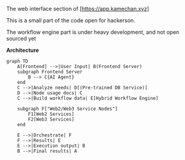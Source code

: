 The web interface section of [https://app.kamechan.xyz]

This is a small part of the code open for hackerson.

The workflow engine part is under heavy development, and not open sourced yet 

**Architecture**

```mermaid
graph TD
    A[Frontend] -->|User Input| B(Frontend Server)
    subgraph Frontend Server
        B --> C{AI Agent}
    end
    C -->|Analyze needs| D[(Pre-trained DB Service)]
    D -->|Node usage docs| C
    C -->|Build workflow data| E[Hybrid Workflow Engine]
    
    subgraph F["Web2/Web3 Service Nodes"]
        F1[Web2 Services]
        F2[Web3 Services]
    end

    E -->|Orchestrate| F
    F -->|Results| E
    E -->|Execution output| B
    B -->|Final results| A
```
